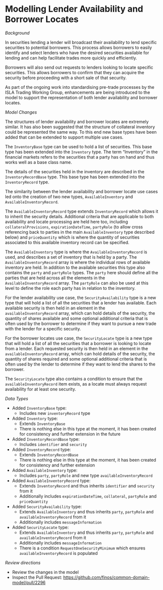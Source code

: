 # **Modelling Lender Availability and Borrower Locates**

_Background_

In securities lending a lender will broadcast their availability to lend specific securities to potential borrowers. This process allows borrowers to easily identify and select lenders who have the desired securities available for lending and can help facilitate trades more quickly and efficiently. 

Borrowers will also send out requests to lenders looking to locate specific securities. This allows borrowers to confirm that they can acquire the security before proceeding with a short sale of that security.

As part of the ongoing work into standardising pre-trade processes by the ISLA Trading Working Group, enhancements are being introduced to the model to support the representation of both lender availability and borrower locates.

_Model Changes_

The structures of lender availability and borrower locates are extremely similar. It has also been suggested that the structure of collateral inventory could be represented the same way. To this end new base types have been added that can be extended to support multiple use cases.

The `InventoryBase` type can be used to hold a list of securities. This base type has been extended into the `Inventory` type. The term “Inventory” in the financial markets refers to the securities that a party has on hand and thus works well as a base class name.  

The details of the securities held in the inventory are described in the `InventoryRecordBase` type. This base type has been extended into the `InventoryRecord` type. 

The similarity between the lender availability and borrower locate use cases led onto the creation of two new types, `AvailableInventory` and `AvailableInventoryRecord`.

The `AvailableInventoryRecord` type extends `InventoryRecord` which allows it to inherit the security details. Additional criteria that are applicable to both availability and locate processing are held here too, including `collateralProvisions`, `expirationDateTime`, `partyRole` (to allow cross referencing back to parties in the main `AvailableInventory` type described below) and `priceQuantity` which is where the quantity of securities associated to this available inventory record can be specified.

The `AvailableInventory` type is where the `AvailableInventoryRecord` is used, and describes a set of inventory that is held by a party. The `AvailableInventoryRecord` array is where the individual rows of available inventory are held. In addition to the available securities this type also contains the `party` and `partyRole` types. The `party` here should define all the parties that are held across all the elements in the `AvailableInventoryRecord` array. The `partyRole` can also be used at this level to define the role each party has in relation to the inventory. 

For the lender availability use case, the `SecurityAvailability` type is a new type that will hold a list of all the securities that a lender has available. Each available security is then held in an element in the `availableInventoryRecord` array, which can hold details of the security, the quantity of shares available and some optional additional criteria that is often used by the borrower to determine if they want to pursue a new trade with the lender for a specific security.

For the borrower locates use case, the `SecurityLocate` type is a new type that will hold a list of all the securities that a borrower is looking to locate from a lender. Each requested security is then held in an element in the `availableInventoryRecord` array, which can hold details of the security, the quantity of shares required and some optional additional criteria that is often used by the lender to determine if they want to lend the shares to the borrower.

The `SecurityLocate` type also contains a condition to ensure that the `availableInventoryRecord` item exists, as a locate must always request availability for at least one security.

_Data Types_
- Added `InventoryBase` type:
  - Includes new `inventoryRecord` type
- Added `Inventory` type:
  - Extends `InventoryBase`
  - There is nothing else in this type at the moment, it has been created for consistency and further extension in the future
- Added `InventoryRecordBase` type:
  - Includes `identifier` and `security`
- Added `InventoryRecord` type:
  - Extends `InventoryRecordBase`
  - There is nothing else in this type at the moment, it has been created for consistency and further extension
- Added `AvailableInventory` type:
  - Includes `party`, `partyRole` and new type `availableInventoryRecord`
- Added `AvailableInventoryRecord` type:
  - Extends `InventoryRecord` and thus inherits `identifier` and `security` from it
  - Additionally includes `expirationDateTime`, `collateral`, `partyRole` and `priceQuantity`
- Added `SecurityAvailability` type:
  - Extends `AvailableInventory` and thus inherits `party`, `partyRole` and `availableInventoryRecord` from it
  - Additionally includes `messageInformation`
- Added `SecurityLocate` type:
  - Extends `AvailableInventory` and thus inherits `party`, `partyRole` and `availableInventoryRecord` from it
  - Additionally includes `messageInformation`
  - There is a condition `RequestOneSecurityMinimum` which ensures `availableInventoryRecord` is populated

_Review directions_

- Review the changes in the model
- Inspect the Pull Request: https://github.com/finos/common-domain-model/pull/2296
